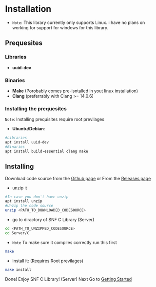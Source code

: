 # Installation
* `Note`: This library currently only supports Linux. i have no plans on working for support for windows for this library.
## Prequesites
### Libraries
* **uuid-dev**
### Binaries 
* **Make** (Porobably comes pre-isntalled in yout linux installation)
* **Clang** (preferrably with Clang >= 14.0.6)

### Installing the prequesites
`Note`: Installing prequisites require root previlages
* **Ubuntu/Debian**:
```bash
#Libraries
apt install uuid-dev
#Binaries
apt install build-essential clang make
```

## Installing
Download code source from the [Github page](https://github.com/AbdelhadiSeddar/SNF) or From the [Releases page](https://github.com/AbdelhadiSeddar/SNF/releases)

* unzip it
```bash 
#In case you don't have unzip
apt install unzip
#Unzip the code source
unzip <PATH_TO_DOWNLOADED_CODESOURCE>
``` 
* go to diractory of SNF C Library (Server)
```bash
cd <PATH_TO_UNZIPPED_CODESOURCE>
cd Server/C
```
* `Note` To make sure it compiles correctly run this first
```bash
make
```

* Install it: (Requires Root previlages)
```bash
make install
```

Done! Enjoy SNF C Library! (Server)
Next Go to [Getting Started](GET_START.md)